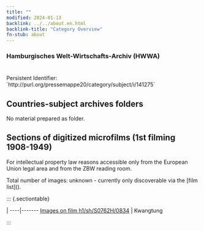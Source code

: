 ```yaml
---
title: ""
modified: 2024-01-13
backlink: ../../about.en.html
backlink-title: "Category Overview"
fn-stub: about
---
```


### Hamburgisches Welt-Wirtschafts-Archiv (HWWA)

# 

<div class="hint">Persistent Identifier: `http://purl.org/pressemappe20/category/subject/i/141275`</div>







## Countries-subject archives folders





No material prepared as folder.



<a id="filmsections" />

## Sections of digitized microfilms (1st filming 1908-1949)

<p>For intellectual property law reasons accessible only from the European Union legal area and from the ZBW reading room.</p>



<p>Total number of images: unknown - currently only discoverable via the [film list]().</p>




::: {.sectiontable}

 | 
----|-------
<a class="btn" href="https://pm20.zbw.eu/film/h1/sh/S0762H/0834" rel="nofollow">Images on film h1/sh/S0762H/0834</a> | Kwangtung


:::
















